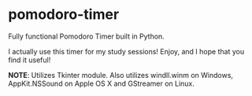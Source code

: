 # pomodoro-timer
Fully functional Pomodoro Timer built in Python.

I actually use this timer for my study sessions! Enjoy, and I hope that you find it useful!

**NOTE**: Utilizes Tkinter module. Also utilizes windll.winm on Windows, AppKit.NSSound on Apple OS X and GStreamer on Linux.
